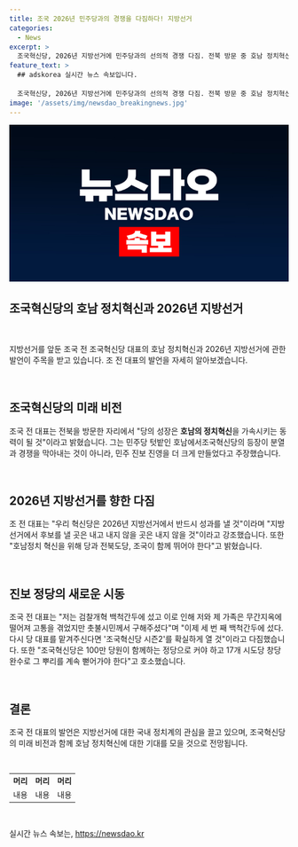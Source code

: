 ```yaml
---
title: 조국 2026년 민주당과의 경쟁을 다짐하다! 지방선거
categories:
  - News
excerpt: >
  조국혁신당, 2026년 지방선거에 민주당과의 선의적 경쟁 다짐. 전북 방문 중 호남 정치혁신 가속화 주장. 당의 성장이 지역 정서·여론에 긍정적 영향 미칠 것이라고 강조. 후보를 내고 안 낼 곳을 구분해 호남정치 혁신을 위한 노력 다짐. 검찰개혁에 대한 결의와 100만 당원 확보, 지역의 지지 호소.
feature_text: >
  ## adskorea 실시간 뉴스 속보입니다.

  조국혁신당, 2026년 지방선거에 민주당과의 선의적 경쟁 다짐. 전북 방문 중 호남 정치혁신 가속화 주장. 당의 성장이 지역 정서·여론에 긍정적 영향 미칠 것이라고 강조. 후보를 내고 안 낼 곳을 구분해 호남정치 혁신을 위한 노력 다짐. 검찰개혁에 대한 결의와 100만 당원 확보, 지역의 지지 호소.
image: '/assets/img/newsdao_breakingnews.jpg'
---
```


<p><img src="/assets/img/newsdao_breakingnews.jpg" alt="adskorea 속보" /></p>

<h2 data-ke-size="size26">조국혁신당의 호남 정치혁신과 2026년 지방선거</h2>

<p data-ke-size="size16">&nbsp;</p>

<p>지방선거를 앞둔 조국 전 조국혁신당 대표의 호남 정치혁신과 2026년 지방선거에 관한 발언이 주목을 받고 있습니다. 조 전 대표의 발언을 자세히 알아보겠습니다.</p>

<p data-ke-size="size16">&nbsp;</p>

<h2 data-ke-size="size24">조국혁신당의 미래 비전</h2>

<p>조국 전 대표는 전북을 방문한 자리에서 "당의 성장은 <b>호남의 정치혁신</b>을 가속시키는 동력이 될 것"이라고 밝혔습니다. 그는 민주당 텃밭인 호남에서조국혁신당의 등장이 분열과 경쟁을 막아내는 것이 아니라, 민주 진보 진영을 더 크게 만들었다고 주장했습니다.</p>

<p data-ke-size="size16">&nbsp;</p>

<h2 data-ke-size="size24">2026년 지방선거를 향한 다짐</h2>

<p>조 전 대표는 "우리 혁신당은 2026년 지방선거에서 반드시 성과를 낼 것"이라며 "지방선거에서 후보를 낼 곳은 내고 내지 않을 곳은 내지 않을 것"이라고 강조했습니다. 또한 "호남정치 혁신을 위해 당과 전북도당, 조국이 함께 뛰어야 한다"고 밝혔습니다.</p>

<p data-ke-size="size16">&nbsp;</p>

<h2 data-ke-size="size24">진보 정당의 새로운 시동</h2>

<p>조국 전 대표는 "저는 검찰개혁 백척간두에 섰고 이로 인해 저와 제 가족은 무간지옥에 떨어져 고통을 겪었지만 촛불시민께서 구해주셨다"며 "이제 세 번 째 백척간두에 섰다. 다시 당 대표를 맡겨주신다면 '조국혁신당 시즌2'를 확실하게 열 것"이라고 다짐했습니다. 또한 "조국혁신당은 100만 당원이 함께하는 정당으로 커야 하고 17개 시도당 창당 완수로 그 뿌리를 계속 뻗어가야 한다"고 호소했습니다.</p>

<p data-ke-size="size16">&nbsp;</p>

<h2 data-ke-size="size24">결론</h2>

<p>조국 전 대표의 발언은 지방선거에 대한 국내 정치계의 관심을 끌고 있으며, 조국혁신당의 미래 비전과 함께 호남 정치혁신에 대한 기대를 모을 것으로 전망됩니다.</p>

<p data-ke-size="size16">&nbsp;</p>

<table>
    <tbody>
        <tr>
            <td style="text-align: center; height: 17px;"><b>머리</b></td>
            <td style="text-align: center; height: 17px;"><b>머리</b></td>
            <td style="text-align: center; height: 17px;"><b>머리</b></td>
        </tr>
        <tr>
            <td style="text-align: center;">내용</td>
            <td style="text-align: center;">내용</td>
            <td style="text-align: center;">내용</td>
        </tr>
    </tbody>
</table>

<p data-ke-size="size16">&nbsp;</p>
실시간 뉴스 속보는, <a href="https://newsdao.kr" rel="dofollow">https://newsdao.kr</a>


